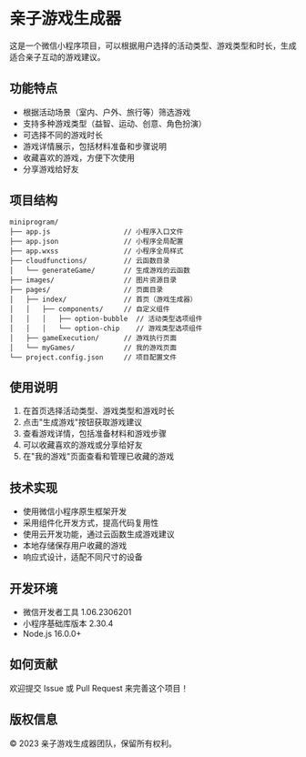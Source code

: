 # 亲子游戏生成器

这是一个微信小程序项目，可以根据用户选择的活动类型、游戏类型和时长，生成适合亲子互动的游戏建议。

## 功能特点

- 根据活动场景（室内、户外、旅行等）筛选游戏
- 支持多种游戏类型（益智、运动、创意、角色扮演）
- 可选择不同的游戏时长
- 游戏详情展示，包括材料准备和步骤说明
- 收藏喜欢的游戏，方便下次使用
- 分享游戏给好友

## 项目结构

```
miniprogram/
├── app.js                  // 小程序入口文件
├── app.json                // 小程序全局配置
├── app.wxss                // 小程序全局样式
├── cloudfunctions/         // 云函数目录
│   └── generateGame/       // 生成游戏的云函数
├── images/                 // 图片资源目录
├── pages/                  // 页面目录
│   ├── index/              // 首页（游戏生成器）
│   │   ├── components/     // 自定义组件
│   │   │   ├── option-bubble  // 活动类型选项组件
│   │   │   └── option-chip    // 游戏类型选项组件
│   ├── gameExecution/      // 游戏执行页面
│   └── myGames/            // 我的游戏页面
└── project.config.json     // 项目配置文件
```

## 使用说明

1. 在首页选择活动类型、游戏类型和游戏时长
2. 点击"生成游戏"按钮获取游戏建议
3. 查看游戏详情，包括准备材料和游戏步骤
4. 可以收藏喜欢的游戏或分享给好友
5. 在"我的游戏"页面查看和管理已收藏的游戏

## 技术实现

- 使用微信小程序原生框架开发
- 采用组件化开发方式，提高代码复用性
- 使用云开发功能，通过云函数生成游戏建议
- 本地存储保存用户收藏的游戏
- 响应式设计，适配不同尺寸的设备

## 开发环境

- 微信开发者工具 1.06.2306201
- 小程序基础库版本 2.30.4
- Node.js 16.0.0+

## 如何贡献

欢迎提交 Issue 或 Pull Request 来完善这个项目！

## 版权信息

© 2023 亲子游戏生成器团队，保留所有权利。 